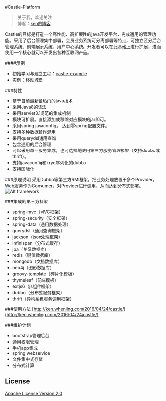 #Castle-Platform

> 关于我，欢迎关注  
  博客：[ken的博客](http://ken.whenling.com)

Castle的目标是打造一个高性能、高扩展性的java开发平台，完成通用的管理功能。采用了后台管理集中部署，会员业务系统可分离部署等特点，可独立区分后台管理系统、前端展示系统、用户中心系统。开发者可以在此基础上进行扩展，进而使用一个核心就可以开发出各种互联网产品。 

####示例
- 初始学习与建立工程：[castle-example](https://github.com/xiangxik/castle-example)
- 实例：[移动城堡](http://mdm.whenling.com)

###特性
- 基于目前最新最热门的java技术
- 采用Java8的语法
- 采用servlet3.1规范的集成机制
- 模块可扩展。直接添加或移除对应模块的jar即可。
- 采用spring javaconfig。 达到零spring配置文件。
- 支持多种数据操作混用
- 采用querydsl通用查询
- 包含通用的后台管理
- 可以采用单一服务集成，也可选择地使用第三方服务管理框架（支持dubbo或thrift）。
- 支持javaconfig和kryo序列化的dubbo
- 支持国际化

###原理说明
采用Dubbo等第三方RMI框架，把业务处理放置于多个Provider， Web服务作为Consumer，对Provider进行调用，从而达到分布式部署。<br/>
![Alt framework](http://ken.whenling.com/img/castle/frame.jpg)

###集成的第三方框架
- spring-mvc（MVC框架）
- spring-security（安全框架）
- spring-data（通用数据处理）
- querydsl（通用查询框架）
- jackson（json处理框架）
- infinispan（分布式缓存）
- jpa（关系数据库）
- redis（键值数据库）
- mongodb（文档数据库）
- neo4j（图形数据库）
- groovy-template（碎片化模板）
- thymeleaf（前端模板）
- extjs6（js组件框架）
- dubbo（分布式服务框架）
- thrift（异构系统服务调用框架）

###使用方法
[http://ken.whenling.com/2016/04/24/castle/](http://ken.whenling.com/2016/04/24/castle/)

###维护计划
- bootstrap管理后台
- 通用权限管理
- 手机app集成
- spring webservice
- 文件集中式存储
- 分布式计算

## License
[Apache License Version 2.0](https://github.com/xiangxik/castle-platform/blob/master/LICENSE)
